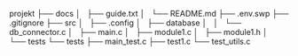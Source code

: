 projekt
    ├── docs
    │   ├── guide.txt
    │   └── README.md
    ├── .env.swp
    ├── .gitignore
    ├── src
    │   ├── .config
    │   ├── database
    │   │   └── db_connector.c
    │   ├── main.c
    │   ├── module1.c
    │   ├── module1.h
    │   └── tests
    └── tests
        ├── main_test.c
        ├── test1.c
        └── test_utils.c


